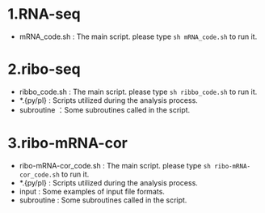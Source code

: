 # 1.RNA\-seq

- mRNA\_code.sh : The main script. please type `sh mRNA_code.sh` to run it.

# 2.ribo\-seq

- ribbo\_code.sh : The main script. please type `sh ribbo_code.sh` to run it.
- \*.{py/pl} : Scripts utilized during the analysis process.
- subroutine ：Some subroutines called in the script.

# 3.ribo\-mRNA\-cor

- ribo\-mRNA\-cor\_code.sh : The main script. please type `sh ribo-mRNA-cor_code.sh` to run it.
- \*.{py/pl} : Scripts utilized during the analysis process.
- input : Some examples of input file formats.
- subroutine : Some subroutines called in the script.
